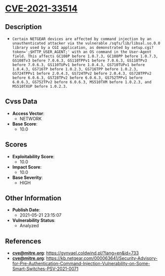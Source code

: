 
# [CVE-2021-33514](https://cve.mitre.org/cgi-bin/cvename.cgi?name=CVE-2021-33514)

## Description

- `Certain NETGEAR devices are affected by command injection by an unauthenticated attacker via the vulnerable /sqfs/lib/libsal.so.0.0 library used by a CGI application, as demonstrated by setup.cgi?token=';$HTTP_USER_AGENT;' with an OS command in the User-Agent field. This affects GC108P before 1.0.7.3, GC108PP before 1.0.7.3, GS108Tv3 before 7.0.6.3, GS110TPPv1 before 7.0.6.3, GS110TPv3 before 7.0.6.3, GS110TUPv1 before 1.0.4.3, GS710TUPv1 before 1.0.4.3, GS716TP before 1.0.2.3, GS716TPP before 1.0.2.3, GS724TPPv1 before 2.0.4.3, GS724TPv2 before 2.0.4.3, GS728TPPv2 before 6.0.6.3, GS728TPv2 before 6.0.6.3, GS752TPPv1 before 6.0.6.3, GS752TPv2 before 6.0.6.3, MS510TXM before 1.0.2.3, and MS510TXUP before 1.0.2.3.`

## Cvss Data

- **Access Vector**:
  - NETWORK
- **Base Score**:
  - 10.0

## Scores

- **Exploitability Score**:
  - 10.0
- **Impact Score**:
  - 10.0
- **Base Severity**:
  - HIGH

## Other Information

- **Publish Date**:
  - 2021-05-21 23:15:07
- **Vulnerability Status**:
  - Analyzed

## References

- **cve@mitre.org**: https://gynvael.coldwind.pl/?lang=en&id=733
- **cve@mitre.org**: https://kb.netgear.com/000063641/Security-Advisory-for-Pre-Authentication-Command-Injection-Vulnerability-on-Some-Smart-Switches-PSV-2021-0071
